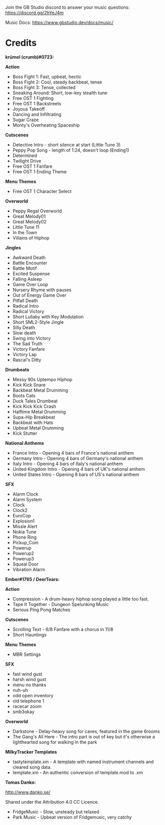 Join the GB Studio discord to answer your music questions: https://discord.gg/2hYeJ4m

Music Docs: https://www.gbstudio.dev/docs/music/

# Credits

**krümel (crumb)#0723:**

**Action**
- Boss Fight 1: Fast, upbeat, hectic
- Boss Fight 2: Cool, steady backbeat, tense
- Boss Fight 3: Tense, collected
- Sneaking Around: Short, low-key stealth tune
- Free OST 1 Fighting
- Free OST 1 Backstreets
- Joyous Takeoff
- Dancing and Infiltrating
- Sugar Craze
- Monty's Overheating Spaceship

**Cutscenes**
- Detective Intro - short silence at start (Little Tune 3)
- Peppy Pop Song - length of 1:24, doesn't loop (Ending1)
- Determined
- Twilight Drive
- Free OST 1 Fanfare
- Free OST 1 Ending Theme

**Menu Themes**
- Free OST 1 Character Select

**Overworld**
- Peppy Regal Overworld
- Great Melody01
- Great Melody02
- Little Tune 11
- In the Town
- Villains of Hiphop

**Jingles**
- Awkward Death
- Battle Encounter
- Battle Motif
- Excited Suspense
- Falling Asleep
- Game Over Loop
- Nursery Rhyme with pauses
- Out of Energy Game Over
- Pitfall Death
- Radical Intro
- Radical Victory
- Short Lullaby with Key Modulation
- Short SML2-Style Jingle
- Silly Death
- Slow death
- Swing into Victory
- The Sad Truth
- Victory Fanfare
- Victory Lap
- Rascal's Ditty

**Drumbeats**
- Messy 90s Uptempo Hiphop
- Kick Kick Snare
- Backbeat Metal Drumming
- Boots Cats
- Duck Tales Drumbeat
- Kick Kick Kick Crash
- Halftime Metal Drumming
- Supa-Hip Breakbeat
- Backbeat with Hats
- Upbeat Metal Drumming
- Kick Stutter

**National Anthems**
- France Intro - Opening 4 bars of France's national anthem
- Germany Intro - Opening 4 bars of Germany's national anthem
- Italy Intro - Opening 4 bars of Italy's national anthem
- United Kingdom Intro - Opening 4 bars of UK's national anthem
- United States Intro - Opening 8 bars of US's national anthem

**SFX**
- Alarm Clock
- Alarm System
- Clock
- Clock2
- EuroCop
- Explosion1
- Missle Alert
- Nokia Tune
- Phone Ring
- Pickup_Coin
- Powerup
- Powerup2
- Powerup3
- Squeal Door
- Vibration Alarm

**Ember#1765 / DeerTears:**

**Action**
- Compression - A drum-heavy hiphop song played a little too fast.
- Tape It Together - Dungeon Spelunking Music
- Serious Ping Pong Matches

**Cutscenes**
- Scrolling Text - 6/8 Fanfare with a chorus in 11/8
- Short Hauntings

**Menu Themes**
- MBR Settings

**SFX**
- fast wind gust
- harsh wind gust
- menu no thanks
- nuh-uh
- odd open inventory
- old telephone 1
- racecar zoom
- smb3okay

**Overworld**
- Darkstone - Delay-heavy song for caves, featured in the game 6rooms
- The Gang's All Here - The intro part is out of key but it's otherwise a lighthearted song for walking in the park

**MilkyTracker Templates**
- tastytemplate.xm - A template with named instrument channels and cleared song data.
- template.xm - An authentic conversion of template.mod to .xm

**Tomas Danko:**

http://www.danko.se/

Shared under the Attribution 4.0 CC Licence.

- FridgeMusic - Slow, unsteady but relaxed
- Park Music - Upbeat version of Fridgemusic, very catchy
